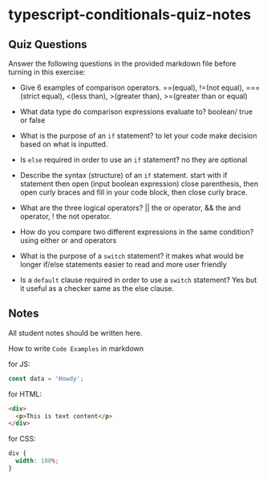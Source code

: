 # typescript-conditionals-quiz-notes

## Quiz Questions

Answer the following questions in the provided markdown file before turning in this exercise:

- Give 6 examples of comparison operators. ==(equal), !=(not equal), ===(strict equal), <(less than), >(greater than), >=(greater than or equal)

- What data type do comparison expressions evaluate to? boolean/ true or false

- What is the purpose of an `if` statement? to let your code make decision based on what is inputted.

- Is `else` required in order to use an `if` statement? no they are optional

- Describe the syntax (structure) of an `if` statement. start with if statement then open (input boolean expression) close parenthesis, then open curly braces and fill in your code block, then close curly brace.

- What are the three logical operators? || the or operator, && the and operator, ! the not operator.

- How do you compare two different expressions in the same condition? using either or and operators

- What is the purpose of a `switch` statement? it makes what would be longer if/else statements easier to read and more user friendly

- Is a `default` clause required in order to use a `switch` statement? Yes but it useful as a checker same as the else clause.

## Notes

All student notes should be written here.

How to write `Code Examples` in markdown

for JS:

```javascript
const data = 'Howdy';
```

for HTML:

```html
<div>
  <p>This is text content</p>
</div>
```

for CSS:

```css
div {
  width: 100%;
}
```
